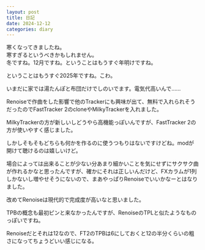 ```yaml
---
layout: post
title: 日記
date: 2024-12-12
categories: diary
---
```

寒くなってきましたね。  
寒すぎるというべきかもしれません。  
冬ですね。12月ですね。ということはもうすぐ年明けですね。

ということはもうすぐ2025年ですね。こわ。

いまだに家では湯たんぽと布団だけでしのいでます。電気代高いんで……

Renoiseで作曲をした影響で他のTrackerにも興味が出て、無料で入れられそうだったのでFastTracker 2のcloneやMilkyTrackerを入れました。

MilkyTrackerの方が新しいしどうやら高機能っぽいんですが、FastTracker 2の方が使いやすく感じました。

しかしそもそもどちらも何かを作るのに使うつもりはないですけどね。modが開けて聴けるのは嬉しいけど。

場合によっては出来ることが少ない分あまり細かいことを気にせずにサクサク曲が作れるかなと思ったんですが、確かにそれは正しいんだけど、FXカラムが1列しかないし増やせそうにないので、まあやっぱりRenoiseでいいかなーとはなりました。

改めてRenoiseは現代的で完成度が高いなと思いました。

TPBの概念も最初ピンと来なかったんですが、RenoiseのTPLと似たようなものっぽいですね。

Renoiseだとそれは12なので、FT2のTPBは6にしておくと12の半分くらいの粗さになってちょうどいい感じになる。

